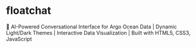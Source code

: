 # floatchat
🌊 AI-Powered Conversational Interface for Argo Ocean Data | Dynamic Light/Dark Themes | Interactive Data Visualization | Built with HTML5, CSS3, JavaScript
